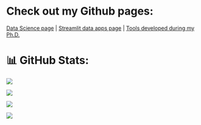 <!--
**EdRey05/EdRey05** is a ✨ _special_ ✨ repository because its `README.md` (this file) appears on your GitHub profile.
-->
# Check out my Github pages:
[Data Science page](https://edrey05.github.io/) | [Streamlit data apps page](https://edrey05.github.io/Streamlit_projects/) | [Tools developed during my Ph.D.](https://edrey05.github.io/Resources_for_Mulligan_Lab/)

# 📊 GitHub Stats:
[![](https://visitcount.itsvg.in/api?id=EdRey05&icon=0&color=1)](https://visitcount.itsvg.in)

![](https://github-readme-stats.vercel.app/api/top-langs/?username=EdRey05&theme=dark&hide_border=false&include_all_commits=false&count_private=false&layout=compact)

![](https://github-readme-stats.vercel.app/api?username=EdRey05&theme=dark&hide_border=false&include_all_commits=false&count_private=false)

![](https://github-readme-streak-stats.herokuapp.com/?user=EdRey05&theme=dark&hide_border=false)

<!-- Proudly created with GPRM ( https://gprm.itsvg.in ) -->
